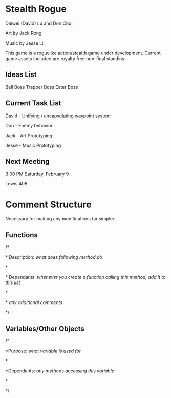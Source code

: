 # Stealth Rogue

Daiwei (David) Lu and Don Choi

Art by Jack Rong

Music by Jesse Li

This game is a roguelike action/stealth game under development.  Current game assets included are royalty free non-final standins.

## Ideas List
Bell Boss
Trapper Boss
Eater Boss

## Current Task List

David - Unifying / encapsulating waypoint system

Don - Enemy behavior

Jack - Art Prototyping

Jesse - Music Prototyping


## Next Meeting

3:00 PM Saturday, February 9

Lewis 408


# Comment Structure

Necessary for making any modifications far simpler

## Functions

/\*

 \* Description: _what does following method do_

 \* 


 \* Dependants: _whenever you create a function calling this method, add it to this list_

 \* 

 \* _any additional comments_

 \*/

## Variables/Other Objects

/*

 \*Purpose: _what variable is used for_

 \*

 \*Dependants: _any methods accessing this variable_

 \*

 \*/